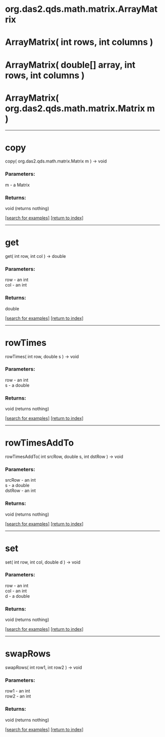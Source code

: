 # org.das2.qds.math.matrix.ArrayMatrix



# ArrayMatrix( int rows, int columns )


# ArrayMatrix( double[] array, int rows, int columns )


# ArrayMatrix( org.das2.qds.math.matrix.Matrix m )


***
<a name="copy"></a>
# copy
copy( org.das2.qds.math.matrix.Matrix m ) &rarr; void



### Parameters:
m - a Matrix

### Returns:
void (returns nothing)


<a href="https://github.com/autoplot/dev/search?q=copy&unscoped_q=copy">[search for examples]</a>
<a href="https://github.com/autoplot/documentation/blob/master/javadoc/index-all.md">[return to index]</a>

***
<a name="get"></a>
# get
get( int row, int col ) &rarr; double



### Parameters:
row - an int
<br>col - an int

### Returns:
double


<a href="https://github.com/autoplot/dev/search?q=get&unscoped_q=get">[search for examples]</a>
<a href="https://github.com/autoplot/documentation/blob/master/javadoc/index-all.md">[return to index]</a>

***
<a name="rowTimes"></a>
# rowTimes
rowTimes( int row, double s ) &rarr; void



### Parameters:
row - an int
<br>s - a double

### Returns:
void (returns nothing)


<a href="https://github.com/autoplot/dev/search?q=rowTimes&unscoped_q=rowTimes">[search for examples]</a>
<a href="https://github.com/autoplot/documentation/blob/master/javadoc/index-all.md">[return to index]</a>

***
<a name="rowTimesAddTo"></a>
# rowTimesAddTo
rowTimesAddTo( int srcRow, double s, int dstRow ) &rarr; void



### Parameters:
srcRow - an int
<br>s - a double
<br>dstRow - an int

### Returns:
void (returns nothing)


<a href="https://github.com/autoplot/dev/search?q=rowTimesAddTo&unscoped_q=rowTimesAddTo">[search for examples]</a>
<a href="https://github.com/autoplot/documentation/blob/master/javadoc/index-all.md">[return to index]</a>

***
<a name="set"></a>
# set
set( int row, int col, double d ) &rarr; void



### Parameters:
row - an int
<br>col - an int
<br>d - a double

### Returns:
void (returns nothing)


<a href="https://github.com/autoplot/dev/search?q=set&unscoped_q=set">[search for examples]</a>
<a href="https://github.com/autoplot/documentation/blob/master/javadoc/index-all.md">[return to index]</a>

***
<a name="swapRows"></a>
# swapRows
swapRows( int row1, int row2 ) &rarr; void



### Parameters:
row1 - an int
<br>row2 - an int

### Returns:
void (returns nothing)


<a href="https://github.com/autoplot/dev/search?q=swapRows&unscoped_q=swapRows">[search for examples]</a>
<a href="https://github.com/autoplot/documentation/blob/master/javadoc/index-all.md">[return to index]</a>

